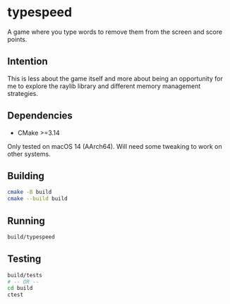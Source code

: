 # typespeed

A game where you type words to remove them from the screen and score points.

## Intention

This is less about the game itself and more about being an opportunity for me to explore the raylib library and different memory management strategies.

## Dependencies

- CMake >=3.14

Only tested on macOS 14 (AArch64). Will need some tweaking to work on other systems.

## Building

```bash
cmake -B build
cmake --build build
```

## Running

```bash
build/typespeed
```

## Testing

```bash
build/tests
# -- OR --
cd build
ctest
```

